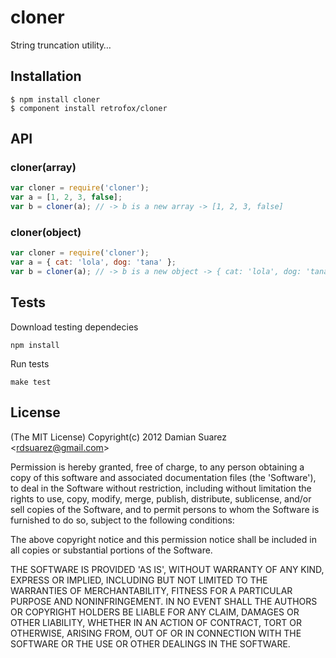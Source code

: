 
# cloner

  String truncation utility…

## Installation

```
$ npm install cloner
$ component install retrofox/cloner
```

## API

### cloner(array)

```js
var cloner = require('cloner');
var a = [1, 2, 3, false];
var b = cloner(a); // -> b is a new array -> [1, 2, 3, false]
```

### cloner(object)

```js
var cloner = require('cloner');
var a = { cat: 'lola', dog: 'tana' };
var b = cloner(a); // -> b is a new object -> { cat: 'lola', dog: 'tana' }
```

## Tests

Download testing dependecies

```
npm install
```

Run tests

```
make test
```

## License

(The MIT License)
Copyright(c) 2012 Damian Suarez &lt;rdsuarez@gmail.com&gt;

Permission is hereby granted, free of charge, to any person obtaining
a copy of this software and associated documentation files (the
'Software'), to deal in the Software without restriction, including
without limitation the rights to use, copy, modify, merge, publish,
distribute, sublicense, and/or sell copies of the Software, and to
permit persons to whom the Software is furnished to do so, subject to
the following conditions:

The above copyright notice and this permission notice shall be
included in all copies or substantial portions of the Software.

THE SOFTWARE IS PROVIDED 'AS IS', WITHOUT WARRANTY OF ANY KIND,
EXPRESS OR IMPLIED, INCLUDING BUT NOT LIMITED TO THE WARRANTIES OF
MERCHANTABILITY, FITNESS FOR A PARTICULAR PURPOSE AND NONINFRINGEMENT.
IN NO EVENT SHALL THE AUTHORS OR COPYRIGHT HOLDERS BE LIABLE FOR ANY
CLAIM, DAMAGES OR OTHER LIABILITY, WHETHER IN AN ACTION OF CONTRACT,
TORT OR OTHERWISE, ARISING FROM, OUT OF OR IN CONNECTION WITH THE
SOFTWARE OR THE USE OR OTHER DEALINGS IN THE SOFTWARE.
